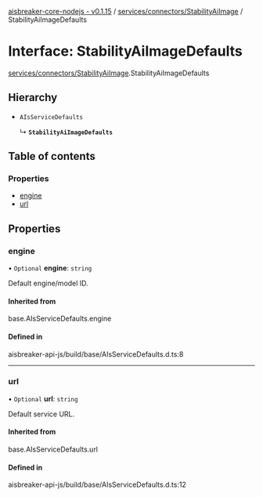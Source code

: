 [aisbreaker-core-nodejs - v0.1.15](../README.md) / [services/connectors/StabilityAiImage](../modules/services_connectors_StabilityAiImage.md) / StabilityAiImageDefaults

# Interface: StabilityAiImageDefaults

[services/connectors/StabilityAiImage](../modules/services_connectors_StabilityAiImage.md).StabilityAiImageDefaults

## Hierarchy

- `AIsServiceDefaults`

  ↳ **`StabilityAiImageDefaults`**

## Table of contents

### Properties

- [engine](services_connectors_StabilityAiImage.StabilityAiImageDefaults.md#engine)
- [url](services_connectors_StabilityAiImage.StabilityAiImageDefaults.md#url)

## Properties

### engine

• `Optional` **engine**: `string`

Default engine/model ID.

#### Inherited from

base.AIsServiceDefaults.engine

#### Defined in

aisbreaker-api-js/build/base/AIsServiceDefaults.d.ts:8

___

### url

• `Optional` **url**: `string`

Default service URL.

#### Inherited from

base.AIsServiceDefaults.url

#### Defined in

aisbreaker-api-js/build/base/AIsServiceDefaults.d.ts:12
